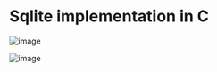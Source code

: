 # Sqlite implementation in C
![image](https://github.com/user-attachments/assets/eadeeec3-b8a5-42a2-abb4-f974414c190f)

![image](https://github.com/user-attachments/assets/cd0887f1-834a-4537-a4e1-550632bc2f1c)
